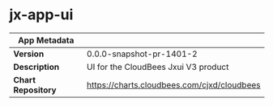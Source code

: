 # jx-app-ui

|App Metadata||
|---|---|
| **Version** | 0.0.0-snapshot-pr-1401-2 |
| **Description** | UI for the CloudBees Jxui V3 product |
| **Chart Repository** | https://charts.cloudbees.com/cjxd/cloudbees |
